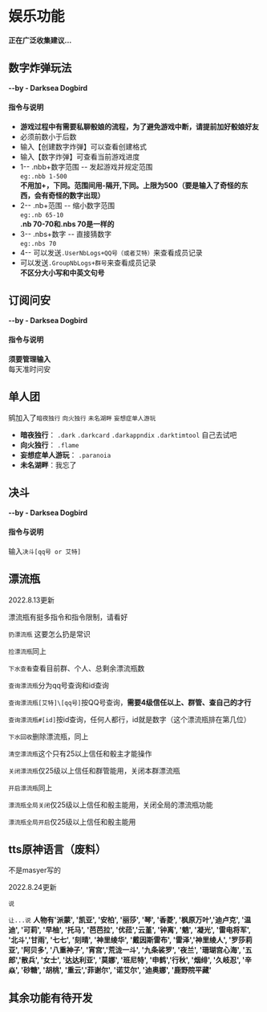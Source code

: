 # 娱乐功能
**正在广泛收集建议...**
## 数字炸弹玩法
**--by - Darksea Dogbird**
#### 指令与说明
* **游戏过程中有需要私聊骰娘的流程，为了避免游戏中断，请提前加好骰娘好友**  
* 必须前数小于后数  
* 输入【创建数字炸弹】可以查看创建格式  
* 输入【数字炸弹】可查看当前游戏进度  
* 1-- .nbb+数字范围 -- 发起游戏并规定范围       
 `eg:.nbb 1-500`    
 **不用加+，下同。范围间用-隔开,下同。上限为500（要是输入了奇怪的东西，会有奇怪的数字出现）**  
* 2-- .nb+范围 -- 缩小数字范围    
`eg:.nb 65-10`   
 **.nb 70-70和.nbs 70是一样的**   
* 3-- .nbs+数字 -- 直接猜数字   
 `eg:.nbs 70`   
* 4-- 可以发送`.UserNbLogs+QQ号（或者艾特）`来查看成员记录   
* 可以发送`.GroupNbLogs+群号`来查看成员记录  
**不区分大小写和中英文句号**  
## 订阅问安
**--by - Darksea Dogbird**
#### 指令与说明
**须要管理输入**  
每天准时问安  
## 单人团
鹓加入了`暗夜独行` `向火独行` `未名湖畔` `妄想症单人游玩`
* **暗夜独行**：   `.dark` `.darkcard` `.darkappndix` `.darktimtool`  自己去试吧
* **向火独行**：  `.flame`
* **妄想症单人游玩**：  `.paranoia`
* **未名湖畔**：我忘了
## 决斗
**--by - Darksea Dogbird**
#### 指令与说明
输入`决斗[qq号 or 艾特]`

## 漂流瓶
2022.8.13更新  

漂流瓶有挺多指令和指令限制，请看好  

`扔漂流瓶` 这要怎么扔是常识

`捡漂流瓶`同上

`下水查看`查看目前群、个人、总剩余漂流瓶数

`查询漂流瓶`分为qq号查询和id查询

`查询漂流瓶[艾特]\[qq号]`按QQ号查询，**需要4级信任以上、群管、查自己的才行**

`查询漂流瓶#[id]`按id查询，任何人都行，id就是数字（这个漂流瓶排在第几位）

`下水回收`删除漂流瓶，同上

`清空漂流瓶`这个只有25以上信任和骰主才能操作

`关闭漂流瓶`仅25级以上信任和群管能用，关闭本群漂流瓶

`开启漂流瓶`同上

`漂流瓶全局关闭`仅25级以上信任和骰主能用，关闭全局的漂流瓶功能

`漂流瓶全局开启`仅25级以上信任和骰主能用

## tts原神语言（废料）
不是masyer写的  

2022.8.24更新  

`说`  

`让...说` **人物有'派蒙', '凯亚', '安柏', '丽莎', '琴', '香菱', '枫原万叶','迪卢克', '温迪', '可莉', '早柚', '托马', '芭芭拉', '优菈','云堇', '钟离', '魈', '凝光', '雷电将军', '北斗','甘雨', '七七', '刻晴', '神里绫华', '戴因斯雷布', '雷泽','神里绫人', '罗莎莉亚', '阿贝多', '八重神子', '宵宫','荒泷一斗', '九条裟罗', '夜兰', '珊瑚宫心海', '五郎','散兵', '女士', '达达利亚', '莫娜', '班尼特', '申鹤','行秋', '烟绯', '久岐忍', '辛焱', '砂糖', '胡桃', '重云','菲谢尔', '诺艾尔', '迪奥娜', '鹿野院平藏'**

## 其余功能有待开发

